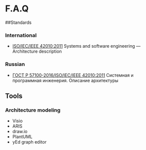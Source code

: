 # F.A.Q
##Standards
### International
- [ISO/IEC/IEEE 42010:2011][ISO/IEC/IEEE 42010:2011] Systems and software engineering — Architecture description
### Russian
- [ГОСТ Р 57100-2016/ISO/IEC/IEEE 42010:2011][ГОСТ-5711-2016] Системная и программная инженерия. Описание архитектуры

## Tools
### Architecture modeling
- Visio
- ARIS
- draw.io
- PlantUML
- yEd graph editor

[ГОСТ-5711-2016]: http://docs.cntd.ru/document/1200139542
[ISO/IEC/IEEE 42010:2011]: https://www.iso.org/standard/50508.html